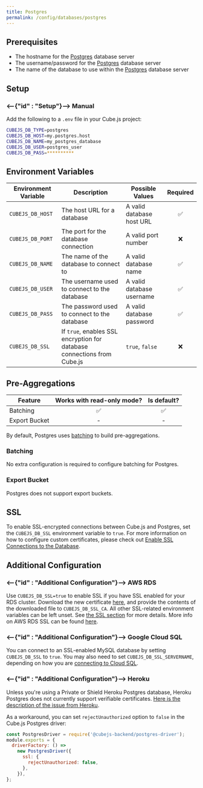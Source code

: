 ```yaml
---
title: Postgres
permalink: /config/databases/postgres
---
```


## Prerequisites

- The hostname for the [Postgres][postgres] database server
- The username/password for the [Postgres][postgres] database server
- The name of the database to use within the [Postgres][postgres] database
  server

## Setup

### <--{"id" : "Setup"}--> Manual

Add the following to a `.env` file in your Cube.js project:

```bash
CUBEJS_DB_TYPE=postgres
CUBEJS_DB_HOST=my.postgres.host
CUBEJS_DB_NAME=my_postgres_database
CUBEJS_DB_USER=postgres_user
CUBEJS_DB_PASS=**********
```

## Environment Variables

| Environment Variable | Description                                                             | Possible Values           | Required |
| -------------------- | ----------------------------------------------------------------------- | ------------------------- | :------: |
| `CUBEJS_DB_HOST`     | The host URL for a database                                             | A valid database host URL |    ✅    |
| `CUBEJS_DB_PORT`     | The port for the database connection                                    | A valid port number       |    ❌    |
| `CUBEJS_DB_NAME`     | The name of the database to connect to                                  | A valid database name     |    ✅    |
| `CUBEJS_DB_USER`     | The username used to connect to the database                            | A valid database username |    ✅    |
| `CUBEJS_DB_PASS`     | The password used to connect to the database                            | A valid database password |    ✅    |
| `CUBEJS_DB_SSL`      | If `true`, enables SSL encryption for database connections from Cube.js | `true`, `false`           |    ❌    |

## Pre-Aggregations

| Feature       | Works with read-only mode? | Is default? |
| ------------- | :------------------------: | :---------: |
| Batching      |             ✅             |     ✅      |
| Export Bucket |             -              |      -      |

By default, Postgres uses [batching][self-preaggs-batching] to build
pre-aggregations.

### Batching

No extra configuration is required to configure batching for Postgres.

### Export Bucket

Postgres does not support export buckets.

## SSL

To enable SSL-encrypted connections between Cube.js and Postgres, set the
`CUBEJS_DB_SSL` environment variable to `true`. For more information on how to
configure custom certificates, please check out [Enable SSL Connections to the
Database][ref-recipe-enable-ssl].

## Additional Configuration

### <--{"id" : "Additional Configuration"}--> AWS RDS

Use `CUBEJS_DB_SSL=true` to enable SSL if you have SSL enabled for your RDS
cluster. Download the new certificate [here][aws-rds-pem], and provide the
contents of the downloaded file to `CUBEJS_DB_SSL_CA`. All other SSL-related
environment variables can be left unset. See [the SSL section][self-ssl] for
more details. More info on AWS RDS SSL can be found [here][aws-docs-rds-ssl].

### <--{"id" : "Additional Configuration"}--> Google Cloud SQL

You can connect to an SSL-enabled MySQL database by setting `CUBEJS_DB_SSL` to
`true`. You may also need to set `CUBEJS_DB_SSL_SERVERNAME`, depending on how
you are [connecting to Cloud SQL][gcp-docs-sql-connect].

### <--{"id" : "Additional Configuration"}--> Heroku

Unless you're using a Private or Shield Heroku Postgres database, Heroku
Postgres does not currently support verifiable certificates. [Here is the
description of the issue from Heroku][heroku-postgres-issue].

As a workaround, you can set `rejectUnauthorized` option to `false` in the
Cube.js Postgres driver:

```js
const PostgresDriver = require('@cubejs-backend/postgres-driver');
module.exports = {
  driverFactory: () =>
    new PostgresDriver({
      ssl: {
        rejectUnauthorized: false,
      },
    }),
};
```

[aws-docs-rds-ssl]:
  https://docs.aws.amazon.com/AmazonRDS/latest/UserGuide/UsingWithRDS.SSL.html
[aws-rds-pem]: https://s3.amazonaws.com/rds-downloads/rds-ca-2019-root.pem
[gcp-docs-sql-connect]:
  https://cloud.google.com/sql/docs/postgres/connect-functions#connecting_to
[heroku-postgres-issue]:
  https://help.heroku.com/3DELT3RK/why-can-t-my-third-party-utility-connect-to-heroku-postgres-with-ssl
[postgres]: https://www.postgresql.org/
[ref-recipe-enable-ssl]: /recipes/enable-ssl-connections-to-database
[self-preaggs-batching]: #batching
[self-ssl]: #ssl
